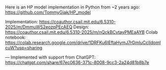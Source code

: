Here is an HP model implementation in Python from ~2 years ago: https://github.com/TommyGiak/HP_model

Implementation: https://coauthor.csail.mit.edu/6.5310-2025/m/DmmuWS2eozpPEcAEQ
Design: https://coauthor.csail.mit.edu/6.5310-2025/m/nQckBCvtayPMEaAYB
Colab notebook: https://colab.research.google.com/drive/1DRFKu6lEftaHymJ7rGmIuCclIdomIcuW?usp=sharing

— Implemented with support from ChatGPT: https://chatgpt.com/share/67ec0636-371c-8008-9cc3-2a24d81b8b7e
